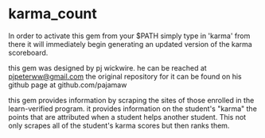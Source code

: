 # karma_count

In order to activate this gem from your $PATH simply type in 'karma' from there it will immediately begin generating an updated version of the karma scoreboard. 

this gem was designed by pj wickwire. he can be reached at pjpeterww@gmail.com 
the original repository for it can be found on his github page at github.com/pajamaw

this gem provides information by scraping the sites of those enrolled in the learn-verified program. 
it provides information on the student's "karma" the points that are attributed when a student helps
another student. This not only scrapes all of the student's karma scores but then ranks them. 

